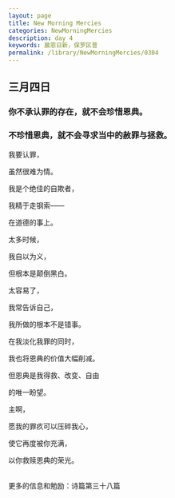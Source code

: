 ```yaml
---
layout: page
title: New Morning Mercies
categories: NewMorningMercies
description: day 4
keywords: 晨恩日新，保罗区普
permalink: /library/NewMorningMercies/0304
---
```


## 三月四日

### 你不承认罪的存在，就不会珍惜恩典。

### 不珍惜恩典，就不会寻求当中的赦罪与拯救。


我要认罪，

虽然很难为情。

我是个绝佳的自欺者，

我精于走钢索——

在道德的事上。

太多时候，

我自以为义，

但根本是颠倒黑白。

太容易了，

我常告诉自己，

我所做的根本不是错事。

在我淡化我罪的同时，

我也将恩典的价值大幅削减。

但恩典是我得救、改变、自由

的唯一盼望。

主啊，

愿我的罪疚可以压碎我心，

使它再度被你充满，

以你救赎恩典的荣光。

<br>
更多的信息和勉励：诗篇第三十八篇